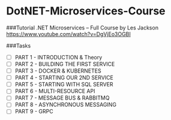 # DotNET-Microservices-Course


###Tutorial
.NET Microservices – Full Course by Les Jackson
https://www.youtube.com/watch?v=DgVjEo3OGBI


###Tasks
- [ ] PART 1 - INTRODUCTION & Theory
- [ ] PART 2 - BUILDING THE FIRST SERVICE
- [ ] PART 3 - DOCKER & KUBERNETES
- [ ] PART 4 - STARTING OUR 2ND SERVICE
- [ ] PART 5 - STARTING WITH SQL SERVER
- [ ] PART 6 - MULTI-RESOURCE API
- [ ] PART 7 - MESSAGE BUS & RABBITMQ
- [ ] PART 8 - ASYNCHRONOUS MESSAGING
- [ ] PART 9 - GRPC
